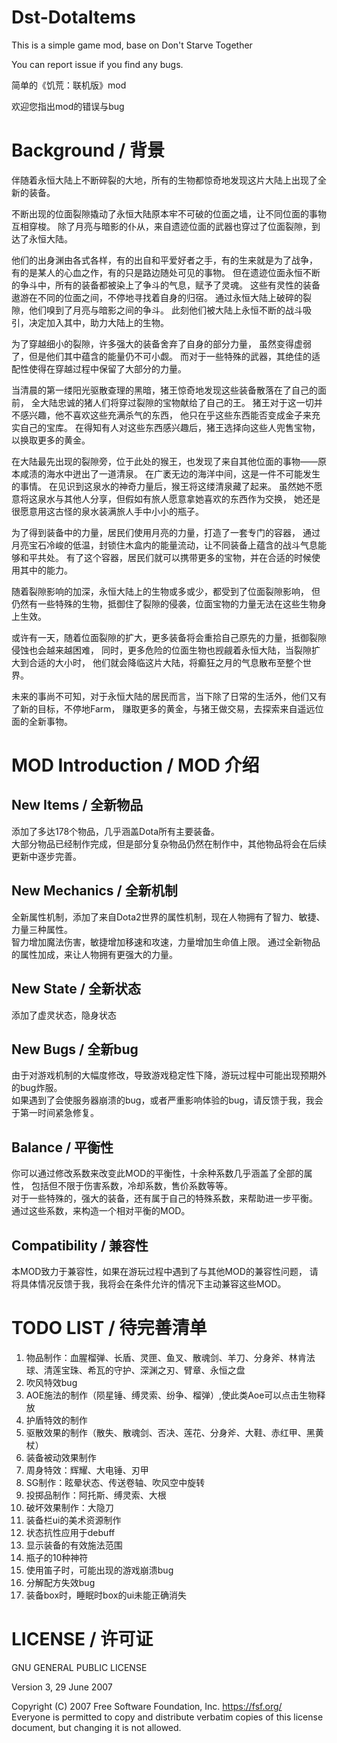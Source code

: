 # Dst-DotaItems

This is a simple game mod, base on Don't Starve Together

You can report issue if you find any bugs.

简单的《饥荒：联机版》mod

欢迎您指出mod的错误与bug

# Background / 背景

伴随着永恒大陆上不断碎裂的大地，所有的生物都惊奇地发现这片大陆上出现了全新的装备。

不断出现的位面裂隙撬动了永恒大陆原本牢不可破的位面之墙，让不同位面的事物互相穿梭。
除了月亮与暗影的仆从，来自遗迹位面的武器也穿过了位面裂隙，到达了永恒大陆。

他们的出身渊由各式各样，有的出自和平爱好者之手，有的生来就是为了战争，
有的是某人的心血之作，有的只是路边随处可见的事物。
但在遗迹位面永恒不断的争斗中，所有的装备都被染上了争斗的气息，赋予了灵魂。
这些有灵性的装备遨游在不同的位面之间，不停地寻找着自身的归宿。
通过永恒大陆上破碎的裂隙，他们嗅到了月亮与暗影之间的争斗。
此刻他们被大陆上永恒不断的战斗吸引，决定加入其中，助力大陆上的生物。

为了穿越细小的裂隙，许多强大的装备舍弃了自身的部分力量，
虽然变得虚弱了，但是他们其中蕴含的能量仍不可小觑。
而对于一些特殊的武器，其绝佳的适配性使得在穿越过程中保留了大部分的力量。

当清晨的第一缕阳光驱散查理的黑暗，猪王惊奇地发现这些装备散落在了自己的面前，
全大陆忠诚的猪人们将穿过裂隙的宝物献给了自己的王。
猪王对于这一切并不感兴趣，他不喜欢这些充满杀气的东西，
他只在乎这些东西能否变成金子来充实自己的宝库。
在得知有人对这些东西感兴趣后，猪王选择向这些人兜售宝物，以换取更多的黄金。

在大陆最先出现的裂隙旁，位于此处的猴王，也发现了来自其他位面的事物——原本咸渍的海水中迸出了一道清泉。
在广袤无边的海洋中间，这是一件不可能发生的事情。
在见识到这泉水的神奇力量后，猴王将这缕清泉藏了起来。
虽然她不愿意将这泉水与其他人分享，但假如有旅人愿意拿她喜欢的东西作为交换，
她还是很愿意用这古怪的泉水装满旅人手中小小的瓶子。

为了得到装备中的力量，居民们使用月亮的力量，打造了一套专门的容器，
通过月亮宝石冷峻的低温，封锁住木盒内的能量流动，让不同装备上蕴含的战斗气息能够和平共处。
有了这个容器，居民们就可以携带更多的宝物，并在合适的时候使用其中的能力。

随着裂隙影响的加深，永恒大陆上的生物或多或少，都受到了位面裂隙影响，
但仍然有一些特殊的生物，抵御住了裂隙的侵袭，位面宝物的力量无法在这些生物身上生效。

或许有一天，随着位面裂隙的扩大，更多装备将会重拾自己原先的力量，抵御裂隙侵蚀也会越来越困难，
同时，更多危险的位面生物也觊觎着永恒大陆，当裂隙扩大到合适的大小时，
他们就会降临这片大陆，将癫狂之月的气息散布至整个世界。

未来的事尚不可知，对于永恒大陆的居民而言，当下除了日常的生活外，他们又有了新的目标，不停地Farm，
赚取更多的黄金，与猪王做交易，去探索来自遥远位面的全新事物。

# MOD Introduction / MOD 介绍

## New Items / 全新物品
添加了多达178个物品，几乎涵盖Dota所有主要装备。  
大部分物品已经制作完成，但是部分复杂物品仍然在制作中，其他物品将会在后续更新中逐步完善。

## New Mechanics / 全新机制
全新属性机制，添加了来自Dota2世界的属性机制，现在人物拥有了智力、敏捷、力量三种属性。  
智力增加魔法伤害，敏捷增加移速和攻速，力量增加生命值上限。
通过全新物品的属性加成，来让人物拥有更强大的力量。

## New State / 全新状态
添加了虚灵状态，隐身状态

## New Bugs / 全新bug
由于对游戏机制的大幅度修改，导致游戏稳定性下降，游玩过程中可能出现预期外的bug炸服。  
如果遇到了会使服务器崩溃的bug，或者严重影响体验的bug，请反馈于我，我会于第一时间紧急修复。

## Balance / 平衡性
你可以通过修改系数来改变此MOD的平衡性，十余种系数几乎涵盖了全部的属性，
包括但不限于伤害系数，冷却系数，售价系数等等。  
对于一些特殊的，强大的装备，还有属于自己的特殊系数，来帮助进一步平衡。
通过这些系数，来构造一个相对平衡的MOD。

## Compatibility / 兼容性
本MOD致力于兼容性，如果在游玩过程中遇到了与其他MOD的兼容性问题，
请将具体情况反馈于我，我将会在条件允许的情况下主动兼容这些MOD。

# TODO LIST / 待完善清单  

1. 物品制作：血腥榴弹、长盾、灵匣、鱼叉、散魂剑、羊刀、分身斧、林肯法球、清莲宝珠、希瓦的守护、深渊之刃、臂章、永恒之盘
2. 吹风特效bug
3. AOE施法的制作（陨星锤、缚灵索、纷争、榴弹）,使此类Aoe可以点击生物释放
4. 护盾特效的制作
5. 驱散效果的制作（散失、散魂剑、否决、莲花、分身斧、大鞋、赤红甲、黑黄杖）
6. 装备被动效果制作
7. 周身特效：辉耀、大电锤、刃甲
9. SG制作：眩晕状态、传送卷轴、吹风空中旋转
12. 投掷品制作：阿托斯、缚灵索、大根
13. 破坏效果制作：大隐刀
14. 装备栏ui的美术资源制作
15. 状态抗性应用于debuff
16. 显示装备的有效施法范围
17. 瓶子的10种神符
18. 使用笛子时，可能出现的游戏崩溃bug
19. 分解配方失效bug
20. 装备box时，睡眠时box的ui未能正确消失

# LICENSE / 许可证

GNU GENERAL PUBLIC LICENSE  

Version 3, 29 June 2007

Copyright (C) 2007 Free Software Foundation, Inc. <https://fsf.org/>  
Everyone is permitted to copy and distribute verbatim copies
of this license document, but changing it is not allowed.  